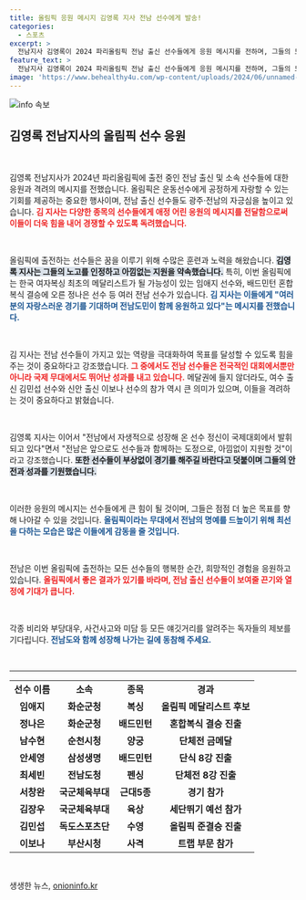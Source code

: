 ```yaml
---
title: 올림픽 응원 메시지 김영록 지사 전남 선수에게 발송!
categories:
  - 스포츠
excerpt: >
  전남지사 김영록이 2024 파리올림픽 전남 출신 선수들에게 응원 메시지를 전하며, 그들의 도전을 격려했습니다. 메달에 도전하는 모든 선수들은 전남 도민의 마음을 모아 응원받고 있습니다!
feature_text: >
  전남지사 김영록이 2024 파리올림픽 전남 출신 선수들에게 응원 메시지를 전하며, 그들의 도전을 격려했습니다. 메달에 도전하는 모든 선수들은 전남 도민의 마음을 모아 응원받고 있습니다!
image: 'https://www.behealthy4u.com/wp-content/uploads/2024/06/unnamed-file.png'
---
```


<p><img src="https://www.behealthy4u.com/wp-content/uploads/2024/06/unnamed-file.png" alt="info 속보" /></p>

<h2 data-ke-size="size26">김영록 전남지사의 올림픽 선수 응원</h2>

<p data-ke-size="size16">&nbsp;</p>

<p>김영록 전남지사가 2024년 파리올림픽에 출전 중인 전남 출신 및 소속 선수들에 대한 응원과 격려의 메시지를 전했습니다. 올림픽은 운동선수에게 공정하게 자랑할 수 있는 기회를 제공하는 중요한 행사이며, 전남 출신 선수들도 광주·전남의 자긍심을 높이고 있습니다. <b><span style="color: #ee2323;">김 지사는 다양한 종목의 선수들에게 애정 어린 응원의 메시지를 전달함으로써 이들이 더욱 힘을 내어 경쟁할 수 있도록 독려했습니다.</span></b></p>

<p data-ke-size="size16">&nbsp;</p>

<p>올림픽에 출전하는 선수들은 꿈을 이루기 위해 수많은 훈련과 노력을 해왔습니다. <b><span style="background-color: #21538527;">김영록 지사는 그들의 노고를 인정하고 아낌없는 지원을 약속했습니다.</span></b> 특히, 이번 올림픽에는 한국 여자복싱 최초의 메달리스트가 될 가능성이 있는 임애지 선수와, 배드민턴 혼합복식 결승에 오른 정나은 선수 등 여러 전남 선수가 있습니다. <b><span style="color: #1a5490;">김 지사는 이들에게 "여러분의 자랑스러운 경기를 기대하며 전남도민이 함께 응원하고 있다"는 메시지를 전했습니다.</span></b></p>

<p data-ke-size="size16">&nbsp;</p>

<p>김 지사는 전남 선수들이 가지고 있는 역량을 극대화하여 목표를 달성할 수 있도록 힘을 주는 것이 중요하다고 강조했습니다. <b><span style="color: #ee2323;">그 중에서도 전남 선수들은 전국적인 대회에서뿐만 아니라 국제 무대에서도 뛰어난 성과를 내고 있습니다.</span></b> 메달권에 들지 않더라도, 여수 출신 김민섭 선수와 신안 출신 이보나 선수의 참가 역시 큰 의미가 있으며, 이들을 격려하는 것이 중요하다고 밝혔습니다. </p>

<p data-ke-size="size16">&nbsp;</p>

<p>김영록 지사는 이어서 "전남에서 자생적으로 성장해 온 선수 정신이 국제대회에서 발휘되고 있다"면서 "전남은 앞으로도 선수들과 함께하는 도정으로, 아낌없이 지원할 것"이라고 강조했습니다. <b><span style="background-color: #21538527;">또한 선수들이 부상없이 경기를 해주길 바란다고 덧붙이며 그들의 안전과 성과를 기원했습니다.</span></b> </p>

<p data-ke-size="size16">&nbsp;</p>

<p>이러한 응원의 메시지는 선수들에게 큰 힘이 될 것이며, 그들은 점점 더 높은 목표를 향해 나아갈 수 있을 것입니다. <b><span style="color: #1a5490;">올림픽이라는 무대에서 전남의 명예를 드높이기 위해 최선을 다하는 모습은 많은 이들에게 감동을 줄 것입니다.</span></b> </p>

<p data-ke-size="size16">&nbsp;</p>

<p>전남은 이번 올림픽에 출전하는 모든 선수들의 행복한 순간, 희망적인 경험을 응원하고 있습니다. <b><span style="color: #ee2323;">올림픽에서 좋은 결과가 있기를 바라며, 전남 출신 선수들이 보여줄 끈기와 열정에 기대가 큽니다.</span></b> </p>

<p data-ke-size="size16">&nbsp;</p>

<p>각종 비리와 부당대우, 사건사고와 미담 등 모든 얘깃거리를 알려주는 독자들의 제보를 기다립니다. <b><span style="color: #1a5490;">전남도와 함께 성장해 나가는 길에 동참해 주세요.</span></b> </p>

<p data-ke-size="size16">&nbsp;</p>

<hr>

<table style="width: 100%; border-collapse: collapse;">
<tbody>
<tr>
<td style="text-align: center; height: 20px;"><b>선수 이름</b></td>
<td style="text-align: center; height: 20px;"><b>소속</b></td>
<td style="text-align: center; height: 20px;"><b>종목</b></td>
<td style="text-align: center; height: 20px;"><b>경과</b></td>
</tr>
<tr>
<td style="text-align: center; height: 17px;"><b>임애지</b></td>
<td style="text-align: center; height: 17px;"><b>화순군청</b></td>
<td style="text-align: center; height: 17px;"><b>복싱</b></td>
<td style="text-align: center; height: 17px;"><b>올림픽 메달리스트 후보</b></td>
</tr>
<tr>
<td style="text-align: center; height: 17px;"><b>정나은</b></td>
<td style="text-align: center; height: 17px;"><b>화순군청</b></td>
<td style="text-align: center; height: 17px;"><b>배드민턴</b></td>
<td style="text-align: center; height: 17px;"><b>혼합복식 결승 진출</b></td>
</tr>
<tr>
<td style="text-align: center; height: 17px;"><b>남수현</b></td>
<td style="text-align: center; height: 17px;"><b>순천시청</b></td>
<td style="text-align: center; height: 17px;"><b>양궁</b></td>
<td style="text-align: center; height: 17px;"><b>단체전 금메달</b></td>
</tr>
<tr>
<td style="text-align: center; height: 17px;"><b>안세영</b></td>
<td style="text-align: center; height: 17px;"><b>삼성생명</b></td>
<td style="text-align: center; height: 17px;"><b>배드민턴</b></td>
<td style="text-align: center; height: 17px;"><b>단식 8강 진출</b></td>
</tr>
<tr>
<td style="text-align: center; height: 17px;"><b>최세빈</b></td>
<td style="text-align: center; height: 17px;"><b>전남도청</b></td>
<td style="text-align: center; height: 17px;"><b>펜싱</b></td>
<td style="text-align: center; height: 17px;"><b>단체전 8강 진출</b></td>
</tr>
<tr>
<td style="text-align: center; height: 17px;"><b>서창완</b></td>
<td style="text-align: center; height: 17px;"><b>국군체육부대</b></td>
<td style="text-align: center; height: 17px;"><b>근대5종</b></td>
<td style="text-align: center; height: 17px;"><b>경기 참가</b></td>
</tr>
<tr>
<td style="text-align: center; height: 17px;"><b>김장우</b></td>
<td style="text-align: center; height: 17px;"><b>국군체육부대</b></td>
<td style="text-align: center; height: 17px;"><b>육상</b></td>
<td style="text-align: center; height: 17px;"><b>세단뛰기 예선 참가</b></td>
</tr>
<tr>
<td style="text-align: center; height: 17px;"><b>김민섭</b></td>
<td style="text-align: center; height: 17px;"><b>독도스포츠단</b></td>
<td style="text-align: center; height: 17px;"><b>수영</b></td>
<td style="text-align: center; height: 17px;"><b>올림픽 준결승 진출</b></td>
</tr>
<tr>
<td style="text-align: center; height: 17px;"><b>이보나</b></td>
<td style="text-align: center; height: 17px;"><b>부산시청</b></td>
<td style="text-align: center; height: 17px;"><b>사격</b></td>
<td style="text-align: center; height: 17px;"><b>트랩 부문 참가</b></td>
</tr>
</tbody>
</table>

<p data-ke-size="size16">&nbsp;</p>
생생한 뉴스, <a href="https://onioninfo.kr" rel="dofollow">onioninfo.kr</a>


